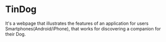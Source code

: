 # TinDog

It's a webpage that illustrates the features of an application for users Smartphones(Android/iPhone), that works for discovering a companion for their Dog.
